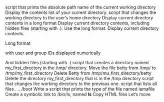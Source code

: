 script that prints the absolute path name of the current working directory
Display the contents list of your current directory.
script that changes the working directory to the user’s home directory
Display current directory contents in a long format
Display current directory contents, including hidden files (starting with .). Use the long format.
Display current directory contents.



Long format

with user and group IDs displayed numerically

And hidden files (starting with .)
script that creates a directory named my_first_directory in the /tmp/ directory.
Move the file betty from /tmp/ to /tmp/my_first_directory
Delete Betty from /tmp/mu_first_directory/betty
Delete the directory my_first_directory that is in the /tmp directory
script that changes the working directory to the previous one.
script that lists all files . .. /boot
Write a script that prints the type of the file named iamafile
Create a symbolic link to /bin/ls, named __ls__
Copy HTML files
Let’s move

